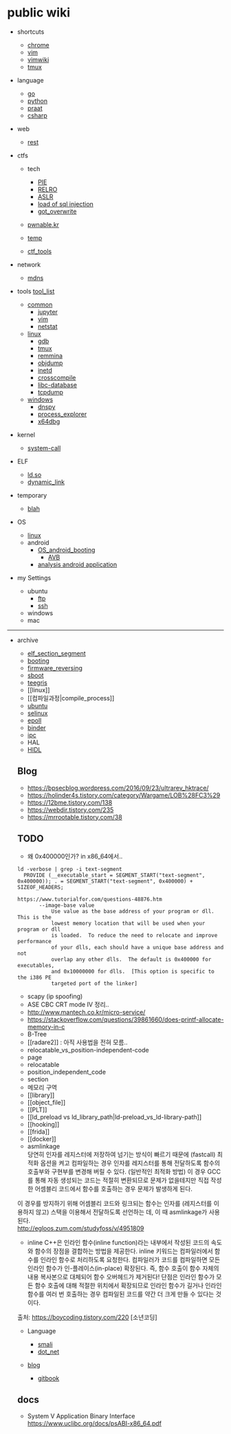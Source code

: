 # public wiki

* shortcuts
    - [chrome](shortcuts_chrome.md) 
    - [vim](shortcuts_vim.md)
    - [vimwiki](shortcuts_vimwiki.md)
    - [tmux](shortcuts_tmux.md) 

* language
    * [go](go.md)
    * [python](python.md)
    * [praat](praat.md)
    * [csharp](csharp.md)

* web
    * [rest](rest.md)

* ctfs
    * tech
        * [PIE](ctfs_tech_pie.md) 
        * [RELRO](ctfs_tech_relro.md)
        * [ASLR](ctfs_tech_aslr.md)
        * [load of sql injection](ctfs_tech_load_of_sql_injection.md)
        * [got_overwrite](ctfs_tech_got_overwrite.md)

    * [pwnable.kr](pwnable.kr.md)
    * [temp](temp.md)
    * [ctf_tools](ctf_tools.md)

* network
    * [mdns](mdns.md)

* tools
    [tool_list](tools_tool_list.md)
    * [common](tools_common.md)
        * [jupyter](tools_common_jupyter.md)
        * [vim](tools_common_vim.md)
        * [netstat](netstat.md)
    * [linux](tools_linux.md)
        * [gdb](gdb.md)
        * [tmux](tmux.md)
        * [remmina](remmina.md)
        * [objdump](objdump.md)
        * [inetd](inetd.md)
        * [crosscompile](crosscompile.md)
        * [libc-database](tools_linux_libc-database.md)
        * [tcpdump](tcpdump.md)
    * [windows](tools_windows.md)
        * [dnspy](dnspy.md)
        * [process_explorer](process_explorer.md)
        * [x64dbg](tools_windows_x64dbg.md)

* kernel
	* [system-call](kernel_system-call.md)

* ELF
    * [ld.so](elf_ld.so.md)
    * [dynamic_link](elf_dynamic_link.md)

* temporary 
    * [blah](blah.md)

* OS
    * [linux](OS_linux.md)
    * android 
        * [OS_android_booting](OS_android_booting.md)
            *  [AVB](OS_android_booting_AVB.md)
        * [analysis android application](OS_android_apk.md)
        

* my Settings
    * ubuntu
        * [ftp](settings_ubuntu_ftp.md)
        * [ssh](settings_ubuntu_ssh.md) 
    * windows
    * mac

----------------------------------------------------------------------

* archive

    * [elf_section_segment](elf_section_segment.md)
    * [booting](booting.md) 
    * [firmware_reversing](firmware_reversing.md)
    * [sboot](sboot.md)
    * [teegris](teegris.md)
    - [[linux]]
    - [[컴파일과정|compile_process]]
    - [ubuntu](ubuntu.md)
    - [selinux](selinux.md)
    - [epoll](epoll.md)
    - [binder](bind.md)
    - [ipc](ipc.md)
    - HAL
    - [HIDL](HIDL.md)
   

    ## Blog 
    - <https://bpsecblog.wordpress.com/2016/09/23/ultrarev_hktrace/>
    - <https://holinder4s.tistory.com/category/Wargame/LOB%28FC3%29>
    - <https://12bme.tistory.com/138>
    - <https://webdir.tistory.com/235>
    - <https://mrrootable.tistory.com/38>

    ## TODO
    - 왜 0x400000인가? in x86_64에서..
    ```
    ld -verbose | grep -i text-segment
      PROVIDE (__executable_start = SEGMENT_START("text-segment", 0x400000)); . = SEGMENT_START("text-segment", 0x400000) + SIZEOF_HEADERS;

    https://www.tutorialfor.com/questions-48876.htm
           --image-base value
               Use value as the base address of your program or dll.  This is the
               lowest memory location that will be used when your program or dll
               is loaded.  To reduce the need to relocate and improve performance
               of your dlls, each should have a unique base address and not
               overlap any other dlls.  The default is 0x400000 for executables,
               and 0x10000000 for dlls.  [This option is specific to the i386 PE
               targeted port of the linker]

    ```
    - scapy (ip spoofing)
    -  ASE CBC CRT mode IV 정리..
    - <http://www.mantech.co.kr/micro-service/>
    - <https://stackoverflow.com/questions/39861660/does-printf-allocate-memory-in-c>
    - B-Tree
    - [[radare2]]  :  아직 사용법을 전혀 모름.. 
    - relocatable_vs_position-independent-code
    - page
    - relocatable
    - position_independent_code
    - section 
    - 메모리 구역
    - [[library]]
    - [[object_file]]
    - [[PLT]]
    - [[ld_preload vs ld_library_path|ld-preload_vs_ld-library-path]]
    - [[hooking]]
    - [[frida]]
    - [[docker]]
    - asmlinkage  
    당연히 인자를 레지스터에 저장하여 넘기는 방식이 빠르기 때문에 (fastcall)
    최적화 옵션을 켜고 컴파일하는 경우 인자를 레지스터를 통해 전달하도록
    함수의 호출부와 구현부를 변경해 버릴 수 있다. (일반적인 최적화 방법)
    이 경우 GCC를 통해 자동 생성되는 코드는 적절히 변환되므로 문제가 없을테지만
    직접 작성한 어셈블리 코드에서 함수를 호출하는 경우 문제가 발생하게 된다.

    이 경우를 방지하기 위해 어셈블리 코드와 링크되는 함수는
    인자를 (레지스터를 이용하지 않고) 스택을 이용해서 전달하도록
    선언하는 데, 이 때 asmlinkage가 사용된다.  
    http://egloos.zum.com/studyfoss/v/4951809

    - inline 
    C++은 인라인 함수(inline function)라는 내부에서 작성된 코드의 속도와 함수의 장점을 결합하는 방법을 제공한다. inline 키워드는 컴파일러에서 함수를 인라인 함수로 처리하도록 요청한다. 컴파일러가 코드를 컴파일하면 모든 인라인 함수가 인-플레이스(in-place) 확장된다. 즉, 함수 호출이 함수 자체의 내용 복사본으로 대체되어 함수 오버헤드가 제거된다! 단점은 인라인 함수가 모든 함수 호출에 대해 적절한 위치에서 확장되므로 인라인 함수가 길거나 인라인 함수를 여러 번 호출하는 경우 컴파일된 코드를 약간 더 크게 만들 수 있다는 것이다.

    출처: https://boycoding.tistory.com/220 [소년코딩]  


    * Language
        * [smali](smali.md)
        * [dot_net](dot_net.md)

    * [blog](blog.md) 
        * [gitbook](blog_gitbook.md)





    ## docs 
    - System V Application Binary Interface <https://www.uclibc.org/docs/psABI-x86_64.pdf>
